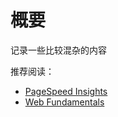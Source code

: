 # 概要

记录一些比较混杂的内容

推荐阅读：

- [PageSpeed Insights](https://developers.google.com/speed/docs/insights/about)
- [Web Fundamentals](https://developers.google.com/web/fundamentals/performance/why-performance-matters)
